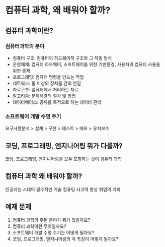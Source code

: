 # 컴퓨터 과학, 왜 배워야 할까?

## 컴퓨터 과학이란?
### 컴퓨터과학의 분야
- 컴퓨터 구조: 컴퓨터의 하드웨어적 구조와 그 작동 방식
- 운영체제: 컴퓨터 하드웨어, 소프트웨어를 위한 기반환경, 사용자의 컴퓨터 사용을 위한 중재
- 프로그래밍: 컴퓨터 명령을 만드는 작업
- 네트워크: 둘 이상의 장치들 간의 연결
- 자료구조: 컴퓨터에서 처리하는 자료
- 알고리즘: 문제해결의 절차 및 방법
- 데이터베이스: 공유를 목적으로 하는 데이터 관리

### 소프트웨어 개발 수명 주기
요구사항분석 > 설계 > 구현 > 테스트 > 배포 > 유지보수

## 코딩, 프로그래밍, 엔지니어링 뭐가 다를까?

코딩, 프로그래밍, 엔지니어링을 모두 포함하는 것이 컴퓨터 과학


## 컴퓨터 과학 왜 배워야 할까?
인공지능 시대의 필수적인 기술
컴퓨팅 사고력 향상
취업의 기회

## 예제 문제
1. 컴퓨터 과학의 주된 분야가 뭐가 있을까요?
2. 컴퓨터 과학이란 무엇일까요?
3. 소프트웨어 개발 수명 주기는 어떻게 될까요?
4. 코딩, 프로그래밍, 엔지니어링의 각 특징이 어떻게 될까요?
